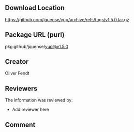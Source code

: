 ## Download Location

https://github.com/jquense/yup/archive/refs/tags/v1.5.0.tar.gz

## Package URL (purl)

pkg:github/jquense/yup@v1.5.0

## Creator

Oliver Fendt

## Reviewers

The information was reviewed by:

* Add reviewer here

## Comment

